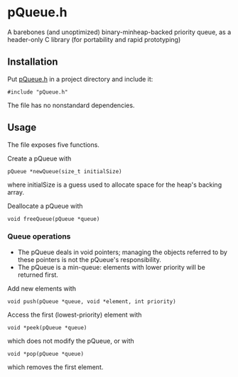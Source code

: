 # pQueue.h

A barebones (and unoptimized) binary-minheap-backed priority queue, as a header-only C library (for portability and rapid prototyping)

## Installation

Put [pQueue.h](pQueue.h) in a project directory and include it:
```
#include "pQueue.h"
```
The file has no nonstandard dependencies.

## Usage

The file exposes five functions.

Create a pQueue with
```
pQueue *newQueue(size_t initialSize)
```
where initialSize is a guess used to allocate space for the heap's backing array. 

Deallocate a pQueue with
```
void freeQueue(pQueue *queue)
``` 

### Queue operations

* The pQueue deals in void pointers; managing the objects referred to by these pointers is not the pQueue's responsibility.
* The pQueue is a min-queue: elements with lower priority will be returned first.

Add new elements with
```
void push(pQueue *queue, void *element, int priority)
```

Access the first (lowest-priority) element with
```
void *peek(pQueue *queue)
```
which does not modify the pQueue, or with
```
void *pop(pQueue *queue)
```
which removes the first element.

